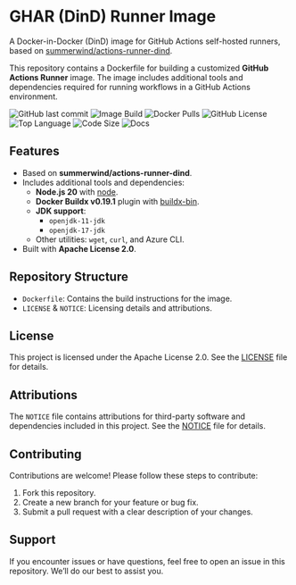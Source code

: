 # GHAR (DinD) Runner Image

A Docker-in-Docker (DinD) image for GitHub Actions self-hosted runners, based on [summerwind/actions-runner-dind](https://hub.docker.com/r/summerwind/actions-runner-dind).

This repository contains a Dockerfile for building a customized **GitHub Actions Runner** image. The image includes additional tools and dependencies required for running workflows in a GitHub Actions environment.

![GitHub last commit](https://img.shields.io/github/last-commit/improwised/docker-ghar-image/jdk)
![Image Build](https://github.com/Improwised/docker-ghar-image/actions/workflows/image-build.yaml/badge.svg/?branch=jdk)
![Docker Pulls](https://img.shields.io/docker/pulls/improwised/ghar-image)
![GitHub License](https://img.shields.io/github/license/improwised/docker-ghar-image)
![Top Language](https://img.shields.io/github/languages/top/improwised/docker-ghar-image)
![Code Size](https://img.shields.io/github/languages/code-size/improwised/docker-ghar-image)
![Docs](https://img.shields.io/badge/docs-available-brightgreen)


## Features
- Based on **summerwind/actions-runner-dind**.
- Includes additional tools and dependencies:
  - **Node.js 20** with [node](https://hub.docker.com/_/node).
  - **Docker Buildx v0.19.1** plugin with [buildx-bin](https://hub.docker.com/r/docker/buildx-bin).
  - **JDK support**:
    - `openjdk-11-jdk`
    - `openjdk-17-jdk`
  - Other utilities: `wget`, `curl`, and Azure CLI.
- Built with **Apache License 2.0**.

## Repository Structure
- `Dockerfile`: Contains the build instructions for the image.
- `LICENSE` & `NOTICE`: Licensing details and attributions.

## License

This project is licensed under the Apache License 2.0. See the [LICENSE](./LICENSE) file for details.

## Attributions

The `NOTICE` file contains attributions for third-party software and dependencies included in this project. See the [NOTICE](./NOTICE) file for details.

## Contributing

Contributions are welcome! Please follow these steps to contribute:

1. Fork this repository.
2. Create a new branch for your feature or bug fix.
3. Submit a pull request with a clear description of your changes.

## Support

If you encounter issues or have questions, feel free to open an issue in this repository. We’ll do our best to assist you.
